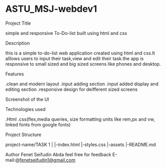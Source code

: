 # ASTU_MSJ-webdev1
   Project Title

   simple and responsive To-Do-list built using html and css

   Description

   this is a simple to-do-list web application created using html and css.It alllows users to input their task,view and edit their task.the app is responsive to small sized and big sized screens like phones and desktop.

   Features

.clean and modern layout
.input adding section
.input added display and editing section
.responsive design for deifferent sized screens

Screenshot of the UI



Technologies used

.Html
.css(flex,media queries, size formatting units like rem,px and vw, linked fonts from google fonts)

Project Structure

project-name/TASK 1
|
|-index.html
|-styles.css
|-assets
|-README.md

Author
Fenet Seifudin Abda
feel free for feedback E-mail:@fenetseifudin1@gmail.com

